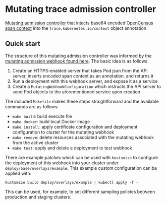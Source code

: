 # Mutating trace admission controller

[Mutating admission controller](https://kubernetes.io/docs/reference/access-authn-authz/admission-controllers/#mutatingadmissionwebhook) that injects base64 encoded [OpenCensus span context](https://github.com/census-instrumentation/opencensus-specs/blob/master/trace/Span.md#spancontext) into the `trace.kubernetes.io/context` object annotation.

## Quick start

The structure of this mutating admission controller was informed by the [mutating admission webhook found here](https://github.com/morvencao/kube-mutating-webhook-tutorial). The basic idea is as follows:

1) Create an HTTPS-enabled server that takes Pod json from the API server, inserts encoded span context as an annotation, and returns it
2) Run a deployment with this webhook server, and expose it as a service
3) Create a `MutatingWebhookConfiguration` which instructs the API server to send Pod objects to the aforementioned service upon creation

The included `Makefile` makes these steps straightforward and the available commands are as follows:

* `make build`: build execute file
* `make docker`: build local Docker image
* `make install`: apply certificate configuration and deployment configuration to cluster for the mutating webhook
* `make remove`: delete resources associated with the mutating webhook from the active cluster
* `make test`: apply and delete a deployment to test webhook

There are example patches which can be used with `kustomize` to configure the deployment of this webhook into your cluster under `deploy/base/overlays/example`. This example custom configuration can be applied with:

`kustomize build deploy/overlays/example | kubectl apply -f -`

This can be used, for example, to set different sampling policies between production and staging clusters.
